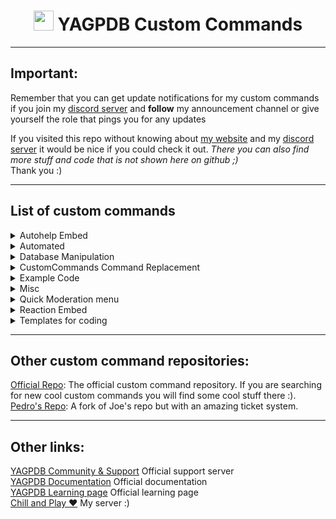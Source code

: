 #
<h1 align="center"><img src="https://yagpdb.xyz/static/img/logo_y.png" height=32px width=32px></img>&nbspYAGPDB Custom Commands</h1>

---
## Important:
Remember that you can get update notifications for my custom commands if you join my [discord server](/https://discord.gg/GRns3f) and __follow__ my announcement channel or give yourself the role that pings you for any updates  
  
If you visited this repo without knowing about [my website](https://www.thehdcraftergaming.tk/yagpdb) and my [discord server](/https://discord.gg/GRns3f) it would be nice if you could check it out. *There you can also find more stuff and code that is not shown here on github ;)*  
Thank you :)  

--- 
## List of custom commands
<details>
<summary>Autohelp Embed</summary>

- [Open Folder](https://github.com/TheHDCrafter/yagpdb-cc/tree/master/Autohelp%20Embed)  
	**•** `command` - Command that displays the pain page of the controllable embed on reaction  
	**•** `reaction` -  Reaction code that edits the embed on reaction  
</details>

<details>
<summary>Automated</summary>

- [Open Folder](https://github.com/TheHDCrafter/yagpdb-cc/tree/master/Automated)  
	**•** `downtime announcement` - This interval code will announce when yagpdb was offline. **This will ONLY run if yagpdb comes back online again!!**  
	**•** `image reaction` - YAGPDB will react on images and videos. You can optionally turn on an auto delete for none images.  
	**•** `new account warning` - You will get warned if a member with a brand new account joins the server  
	**•** `sticky message` - This message will always stick to the bottom of the channel  
	**•** `yagpdb update` - This will notify you when yagpdb gets an update. It will tell you the version numbers and time  
</details>

<details>
<summary>Database Manipulation</summary>

- [Open Folder](https://github.com/TheHDCrafter/yagpdb-cc/tree/master/Crafter's%20db%20shit) - Basic  
	**•** `dball` - Shows all entries  
	**•** `dbdel` - Deletes an entry  
	**•** `dbget` - Gets an entry  
	**•** `dbkey` - Shows all entries from a specified key  
	**•** `dbset` - Sets the value of an entry as string  
	**•** `dbuser` - Shows all entries from a specified user  


- [Open Folder](https://github.com/TheHDCrafter/yagpdb-cc/tree/master/Crafter's%20db%20shit/map) - Map  
	**•** `dballmap` - Explanation coming soon:tm:  
	**•** `dbdelmap` - Explanation coming soon:tm:  
	**•** `dbgetmap` - Explanation coming soon:tm:  
	**•** `dbsetmap` - Explanation coming soon:tm:  


- [Open Folder](https://github.com/TheHDCrafter/yagpdb-cc/tree/master/Crafter's%20db%20shit/reset) - Reset  
	**•** `dbresetall` - Resets the entire database on the server  
	**•** `dbresetkey` - Deletes all specified database keys  
	**•** `dbresetuser` - Deletes all keys from a specified user  
</details>

<details>
<summary>CustomCommands Command Replacement</summary>

- [Open Folder](https://github.com/TheHDCrafter/yagpdb-cc/tree/master/CustomCommands%20Replacement) - Replacement code for the command `cc` because the default one looks shit  
	**•** `command` - Command part  
	**•** `reaction` - Reaction part  
</details>


<details>
<summary>Example Code</summary>

- [Open folder](https://github.com/TheHDCrafter/yagpdb-cc/tree/master/Example%20Code)  
	**•** `creating embeds` - WIP
</details>


<details>
<summary>Misc</summary>

- [Open folder](https://github.com/TheHDCrafter/yagpdb-cc/tree/master/Misc)  
	**•** `avatar` - Shows the avatar of the user (supports mentions)  
	**•** `cloneroles` - Clones all roles from user A to user B  
	**•** `message link` - Quotes messages from message links  
	**•** `snowflake converter` - Calculates time between 2 ID's  
</details>


<details>
<summary>Quick Moderation menu</summary>

- [Open Folder](https://github.com/TheHDCrafter/yagpdb-cc/tree/master/Moderation%20menu) - No need to remember all moderation commands. Just click a reaction and you are done  
	**•** `mod reactions` - Reaction code  
	**•** `mod` - Command that displays the embed that can be controlled via reactions  
</details>


<details>
<summary>Reaction Embed</summary>

- [Open Folder](https://github.com/TheHDCrafter/yagpdb-cc/tree/master/Reaction%20Embed) - An embed that can be controlled via reactions that displays anything you want  
	**•** `reaction` - Reaction code  
	**•** `setup` - Setup that sends the embed for the first time  
</details>


<details>
<summary>Templates for coding</summary>

- [Open Folder](https://github.com/TheHDCrafter/yagpdb-cc/tree/master/Templates)  
	**•** `bypass limit` - This template shows how you will be able to bypass the X uses per CC limits on some functions  
	**•** `bypass limit example` - This code is an example that bypasses the execAdmin limit (5 per cc)  
	**•** `rolecolor` - Outputs the role color of the highest role the current user has  
</details>

---
## Other custom command repositories:
[Official Repo](https://github.com/yagpdb-cc/yagpdb-cc): The official custom command repository. If you are searching for new cool custom commands you will find some cool stuff there :).  
[Pedro's Repo](https://github.com/Pedro-Pessoa/yagpdb-cc/tree/Tickets/tickets): A fork of Joe's repo but with an amazing ticket system.

---
## Other links:
[YAGPDB Community & Support](https://discord.gg/4uY54rw) Official support server  
[YAGPDB Documentation](https://docs.yagpdb.xyz/reference/templates) Official documentation  
[YAGPDB Learning page](https://learn.yagpdb.xyz/) Official learning page  
[Chill and Play ❤](https://discord.gg/GRns3fg) My server :)  